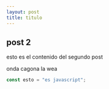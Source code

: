 ```yaml
---
layout: post
title: titulo
---
```


## post 2

esto es el contenido del segundo post

onda <!-- qwe --> cagona la wea

```javascript
const esto = "es javascript";
```
